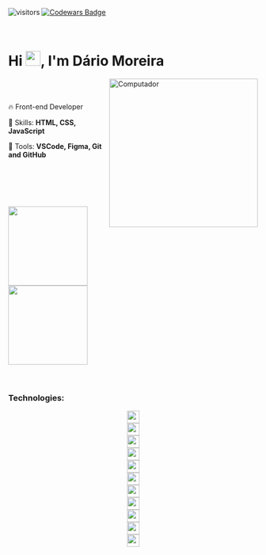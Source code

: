 ![visitors](https://komarev.com/ghpvc/?username=darioffmoreira&color=blue)
[![Codewars Badge](https://www.codewars.com/users/darioffmoreira/badges/micro)](https://www.codewars.com/users/darioffmoreira/badges/micro)

<br>

<h1 align="left">Hi <img src="https://raw.githubusercontent.com/kaueMarques/kaueMarques/master/hi.gif" height="30px">, I'm Dário Moreira</h1>

<img src="https://www.techinsurance.com/-/jssmedia/industry-and-professions/imagery/software-development/illustration_software-developers-new.png?h=575&iar=0&w=763&rev=2e4f7ce75e784fdfae5e9de9ee81ccbc" min-width="300px" max-width="300px" width="300px" align="right" alt="Computador">
  
<br><br>
  
  <p align="left"> 
    🔥 Front-end Developer
  </p>

  <p align="left">
    🔧 Skills: <strong> HTML, CSS, JavaScript</strong>
  </p>

  <p align="left">
    💼 Tools: <strong>VSCode, Figma, Git and GitHub</strong>
  </p>

<br><br><br><br>

<div align='center' style="display: flex;flex-flow: column wrap;">
  <img height="160em" src="https://github-readme-stats.vercel.app/api?username=darioffmoreira&show_icons=true&theme=dracula&include_all_commits=true&count_private=true"/>
  <img height="160em" src="https://github-readme-stats.vercel.app/api/top-langs/?username=darioffmoreira&layout=compact&langs_count=16&theme=dracula&count_private=true"/>
</div
  
<br><br>

### Technologies:
<div align='center' style="display: flex;flex-flow: column wrap;">
  <code><img height="25" src="https://cdn.jsdelivr.net/gh/devicons/devicon/icons/html5/html5-original.svg"></code>
  <code><img height="25" src="https://cdn.jsdelivr.net/gh/devicons/devicon/icons/css3/css3-original.svg"></code>
  <code><img height="25" src="https://cdn.jsdelivr.net/gh/devicons/devicon/icons/bootstrap/bootstrap-original.svg"></code>
  <code><img height="25" src="https://cdn.jsdelivr.net/gh/devicons/devicon/icons/sass/sass-original.svg"></code>
  <code><img height="25" src="https://cdn.jsdelivr.net/gh/devicons/devicon/icons/javascript/javascript-original.svg"></code>
  <code><img height="25" src="https://cdn.jsdelivr.net/gh/devicons/devicon/icons/nodejs/nodejs-original.svg"></code>
  <code><img height="25" src="https://cdn.jsdelivr.net/gh/devicons/devicon/icons/phalcon/phalcon-original.svg"></code>
  <code><img height="25" src="https://cdn.jsdelivr.net/gh/devicons/devicon/icons/phalcon/phalcon-original.svg"></code>
  <code><img height="25" src="https://cdn.jsdelivr.net/gh/devicons/devicon/icons/postgresql/postgresql-original.svg"></code>
  <code><img height="25" src="https://cdn.jsdelivr.net/gh/devicons/devicon/icons/docker/docker-original.svg"></code>
  <code><img height="25" src="https://cdn.jsdelivr.net/gh/devicons/devicon/icons/linux/linux-original.svg"></code>
</div>

<!--
![GitHub followers](https://img.shields.io/github/followers/darioffmoreira?style=social)
<div align='center' style="display: flex;flex-flow: column wrap;">
  <code><img height="25" src="https://cdn.jsdelivr.net/gh/devicons/devicon/icons/amazonwebservices/amazonwebservices-original.svg"></code>
  <code><img height="25" src="https://cdn.jsdelivr.net/gh/devicons/devicon/icons/javascript/javascript-original.svg"></code>
  <code><img height="25" src="https://cdn.jsdelivr.net/gh/devicons/devicon/icons/typescript/typescript-original.svg"></code> 
  <code><img height="25" src="https://cdn.jsdelivr.net/gh/devicons/devicon/icons/nodejs/nodejs-original.svg"></code>
  <code><img height="25" src="https://cdn.jsdelivr.net/gh/devicons/devicon/icons/graphql/graphql-plain-wordmark.svg"></code>
  <code><img height="25" src="https://cdn.jsdelivr.net/gh/devicons/devicon/icons/sequelize/sequelize-original.svg"></code>
  <code><img height="25" src="https://cdn.jsdelivr.net/gh/devicons/devicon/icons/nestjs/nestjs-plain.svg"></code>
  <code><img height="25" src="https://cdn.jsdelivr.net/gh/devicons/devicon/icons/postgresql/postgresql-original.svg"></code>
  <code><img height="25" src="https://cdn.jsdelivr.net/gh/devicons/devicon/icons/docker/docker-original.svg"></code>
  <code><img height="25" src="https://cdn.jsdelivr.net/gh/devicons/devicon/icons/html5/html5-original.svg"></code>
  <code><img height="25" src="https://cdn.jsdelivr.net/gh/devicons/devicon/icons/css3/css3-original.svg"></code>
  <code><img height="25" src="https://cdn.jsdelivr.net/gh/devicons/devicon/icons/react/react-original.svg"></code>
  <code><img height="25" src="https://cdn.jsdelivr.net/gh/devicons/devicon/icons/redux/redux-original.svg"></code>
  <code><img height="25" src="https://cdn.jsdelivr.net/gh/devicons/devicon/icons/tailwindcss/tailwindcss-plain.svg"></code>
  <code><img height="25" src="https://cdn.jsdelivr.net/gh/devicons/devicon/icons/sass/sass-original.svg"></code>
  <code><img height="25" src="https://cdn.jsdelivr.net/gh/devicons/devicon/icons/materialui/materialui-original.svg"></code>
  <code><img height="25" src="https://cdn.jsdelivr.net/gh/devicons/devicon/icons/linux/linux-original.svg"></code>
</div>
-->
